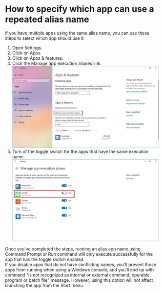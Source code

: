 # How to specify which app can use a repeated alias name

If you have multiple apps using the same alias name, you can use these steps to select which app should use it:

1. Open Settings.  
2. Click on Apps.  
3. Click on Apps & features.  
4. Click the Manage app execution aliases link.  
![Apps & Features](media/apps-features-manage-aliases.jpg)
5. Turn of the toggle switch for the apps that have the same execution name.
![Manage app exceution aliases](media/manage-app-execution-aliases-windows-10.jpg)

Once you've completed the steps, running an alias app name using Command Prompt or Run command will only execute successfully for the app that has the toggle switch enabled.  
If you disable apps that do not have conflicting names, you'll prevent those apps from running when using a Windows console, and you'll end up with command "is not recognized as internal or external command, operable program or batch file" message. 
However, using this option will not affect launching the app from the Start menu.
